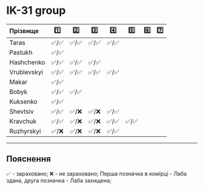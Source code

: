 # IK-31 group

| Прізвище      | :one: | :two: | :three: | :four: | :five: | :six: | :seven: |
| :---------- |:-----:| :----:| :----:| :----:| :----:| :----:| :----:|
| Taras       |:white_check_mark:/:white_check_mark:|:white_check_mark:/:white_check_mark:|:white_check_mark:/:white_check_mark:|:white_check_mark:/:white_check_mark:|
| Pastukh     |:white_check_mark:/:white_check_mark:|
| Hashchenko  |:white_check_mark:/:white_check_mark:|:white_check_mark:/:white_check_mark:|:white_check_mark:/:white_check_mark:|
| Vrublevskyi |:white_check_mark:/:white_check_mark:|:white_check_mark:/:white_check_mark:|:white_check_mark:/:white_check_mark:|:white_check_mark:/:white_check_mark:|
| Makar       |:white_check_mark:/:white_check_mark:|
| Bobyk       |:white_check_mark:/:white_check_mark:|:white_check_mark:/:white_check_mark:|
| Kuksenko    |:white_check_mark:/:white_check_mark:|
| Shevtsiv    |:white_check_mark:/:white_check_mark:|:white_check_mark:/:x:|:white_check_mark:/:x:|:white_check_mark:/:white_check_mark:|
| Kravchuk    |:white_check_mark:/:white_check_mark:|:white_check_mark:/:x:|:white_check_mark:/:x:|:white_check_mark:/:white_check_mark:|:white_check_mark:/:white_check_mark:|
| Ruzhyrskyi  |:white_check_mark:/:x:|:white_check_mark:/:x:|:white_check_mark:/:x:|:white_check_mark:/:white_check_mark:|  

---
## Пояснення
:white_check_mark: - зараховано;
:x: - не зараховано;
Перша позначка в комірці - Лаба здана, друга позначка - Лаба захищена;

